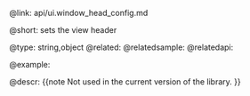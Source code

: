 @link: api/ui.window_head_config.md

@short:
	sets  the view header

@type: string,object
@related: 
@relatedsample:
@relatedapi:

@example:

@descr: 
{{note
Not used in the current version of the library. 
}}